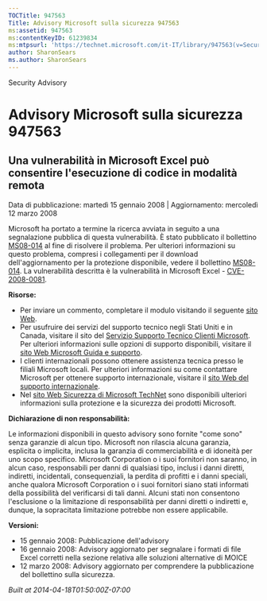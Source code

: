 ```yaml
---
TOCTitle: 947563
Title: Advisory Microsoft sulla sicurezza 947563
ms:assetid: 947563
ms:contentKeyID: 61239834
ms:mtpsurl: 'https://technet.microsoft.com/it-IT/library/947563(v=Security.10)'
author: SharonSears
ms.author: SharonSears
---
```


Security Advisory

Advisory Microsoft sulla sicurezza 947563
=========================================

Una vulnerabilità in Microsoft Excel può consentire l'esecuzione di codice in modalità remota
---------------------------------------------------------------------------------------------

Data di pubblicazione: martedì 15 gennaio 2008 | Aggiornamento: mercoledì 12 marzo 2008

Microsoft ha portato a termine la ricerca avviata in seguito a una segnalazione pubblica di questa vulnerabilità. È stato pubblicato il bollettino [MS08-014](http://technet.microsoft.com/security/bulletin/ms08-014) al fine di risolvere il problema. Per ulteriori informazioni su questo problema, compresi i collegamenti per il download dell'aggiornamento per la protezione disponibile, vedere il bollettino [MS08-014](http://technet.microsoft.com/security/bulletin/ms08-014). La vulnerabilità descritta è la vulnerabilità in Microsoft Excel - [CVE-2008-0081](http://www.cve.mitre.org/cgi-bin/cvename.cgi?name=cve-2008-0081).

**Risorse:**

-   Per inviare un commento, completare il modulo visitando il seguente [sito Web](https://support.microsoft.com/common/survey.aspx?scid=sw;en;1257&amp;showpage=1&amp;ws=technet&amp;sd=tech).
-   Per usufruire dei servizi del supporto tecnico negli Stati Uniti e in Canada, visitare il sito del [Servizio Supporto Tecnico Clienti Microsoft](http://support.microsoft.com/). Per ulteriori informazioni sulle opzioni di supporto disponibili, visitare il [sito Web Microsoft Guida e supporto](http://support.microsoft.com/).
-   I clienti internazionali possono ottenere assistenza tecnica presso le filiali Microsoft locali. Per ulteriori informazioni su come contattare Microsoft per ottenere supporto internazionale, visitare il [sito Web del supporto internazionale](http://support.microsoft.com/).
-   Nel [sito Web Sicurezza di Microsoft TechNet](http://www.microsoft.com/italy/technet/security/default.mspx) sono disponibili ulteriori informazioni sulla protezione e la sicurezza dei prodotti Microsoft.

**Dichiarazione di non responsabilità:**

Le informazioni disponibili in questo advisory sono fornite "come sono" senza garanzie di alcun tipo. Microsoft non rilascia alcuna garanzia, esplicita o implicita, inclusa la garanzia di commerciabilità e di idoneità per uno scopo specifico. Microsoft Corporation o i suoi fornitori non saranno, in alcun caso, responsabili per danni di qualsiasi tipo, inclusi i danni diretti, indiretti, incidentali, consequenziali, la perdita di profitti e i danni speciali, anche qualora Microsoft Corporation o i suoi fornitori siano stati informati della possibilità del verificarsi di tali danni. Alcuni stati non consentono l'esclusione o la limitazione di responsabilità per danni diretti o indiretti e, dunque, la sopracitata limitazione potrebbe non essere applicabile.

**Versioni:**

-   15 gennaio 2008: Pubblicazione dell'advisory
-   16 gennaio 2008: Advisory aggiornato per segnalare i formati di file Excel corretti nella sezione relativa alle soluzioni alternative di MOICE
-   12 marzo 2008: Advisory aggiornato per comprendere la pubblicazione del bollettino sulla sicurezza.

*Built at 2014-04-18T01:50:00Z-07:00*
